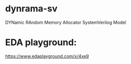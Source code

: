 # dynrama-sv
DYNamic RAndom Memory Allocator SystemVerilog Model

# EDA playground:
https://www.edaplayground.com/x/4xe9
